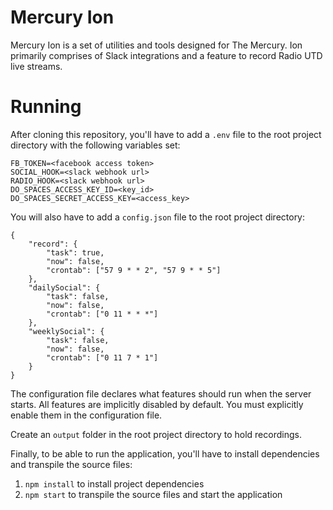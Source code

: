 # Mercury Ion

Mercury Ion is a set of utilities and tools designed for The Mercury. Ion primarily comprises of Slack integrations and a feature to record Radio UTD live streams.

# Running

After cloning this repository, you'll have to add a `.env` file to the root project directory with the following variables set:

    FB_TOKEN=<facebook access token>
    SOCIAL_HOOK=<slack webhook url>
    RADIO_HOOK=<slack webhook url>
    DO_SPACES_ACCESS_KEY_ID=<key_id>
    DO_SPACES_SECRET_ACCESS_KEY=<access_key>

You will also have to add a `config.json` file to the root project directory:

    {
        "record": {
            "task": true,
            "now": false,
            "crontab": ["57 9 * * 2", "57 9 * * 5"]
        },
        "dailySocial": {
            "task": false,
            "now": false,
            "crontab": ["0 11 * * *"]
        },
        "weeklySocial": {
            "task": false,
            "now": false,
            "crontab": ["0 11 7 * 1"]
        }
    }


The configuration file declares what features should run when the server starts. All features are implicitly disabled by default. You must explicitly enable them in the configuration file.

Create an `output` folder in the root project directory to hold recordings.

Finally, to be able to run the application, you'll have to install dependencies and transpile the source files:

1. `npm install` to install project dependencies
2. `npm start` to transpile the source files and start the application
